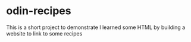 # odin-recipes
This is a short project to demonstrate I learned some HTML by building a website to link to some recipes